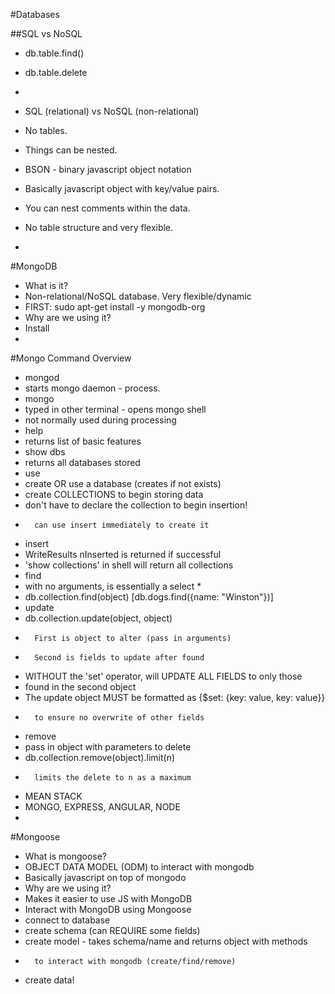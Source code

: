 #Databases

##SQL vs NoSQL
* db.table.find()
* db.table.delete
* 

* SQL (relational) vs NoSQL (non-relational)
*   No tables.
*   Things can be nested.
*   BSON - binary javascript object notation
*   Basically javascript object with key/value pairs.
*   You can nest comments within the data.
*   No table structure and very flexible.
*   


#MongoDB
* What is it?
*   Non-relational/NoSQL database.  Very flexible/dynamic
*   FIRST: sudo apt-get install -y mongodb-org
* Why are we using it?
* Install
* 


#Mongo Command Overview
* mongod
*   starts mongo daemon - process.  
* mongo
*   typed in other terminal - opens mongo shell 
*   not normally used during processing
* help
*   returns list of basic features
* show dbs
*   returns all databases stored
* use
*   create OR use a database (creates if not exists)
*   create COLLECTIONS to begin storing data
*   don't have to declare the collection to begin insertion!
*       can use insert immediately to create it
* insert
*   WriteResults nInserted is returned if successful
*   'show collections' in shell will return all collections
* find
*   with no arguments, is essentially a select *
*   db.collection.find(object)  [db.dogs.find({name: "Winston"})]
* update
*   db.collection.update(object, object)
*       First is object to alter (pass in arguments)
*       Second is fields to update after found
*   WITHOUT the 'set' operator, will UPDATE ALL FIELDS to only those 
*   found in the second object
*   The update object MUST be formatted as {$set: {key: value, key: value}}
*       to ensure no overwrite of other fields
* remove
*   pass in object with parameters to delete
*   db.collection.remove(object).limit(n)
*       limits the delete to n as a maximum


* MEAN STACK
*  MONGO, EXPRESS, ANGULAR, NODE
*  


#Mongoose
* What is mongoose?
*   OBJECT DATA MODEL (ODM) to interact with mongodb
*   Basically javascript on top of mongodo
* Why are we using it?
*   Makes it easier to use JS with MongoDB
* Interact with MongoDB using Mongoose
*   connect to database
*   create schema (can REQUIRE some fields)
*   create model - takes schema/name and returns object with methods
*       to interact with mongodb (create/find/remove)
*   create data!